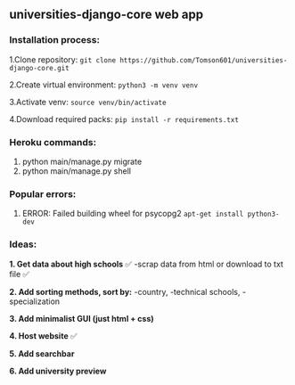 ## universities-django-core web app

### Installation process:

1.Clone repository: ```git clone https://github.com/Tomson601/universities-django-core.git ```

2.Create virtual environment: ```python3 -m venv venv```

3.Activate venv: ```source venv/bin/activate```

4.Download required packs: ```pip install -r requirements.txt```

### Heroku commands:
1. python main/manage.py migrate
2. python main/manage.py shell

### Popular errors:
1. ERROR: Failed building wheel for psycopg2
```apt-get install python3-dev```

### Ideas:

**1. Get data about high schools** ✅
-scrap data from html or download to txt file ✅

**2. Add sorting methods, sort by:**
-country, 
-technical schools, 
-specialization

**3. Add minimalist GUI (just html + css)**

**4. Host website** ✅

**5. Add searchbar** 

**6. Add university preview**
